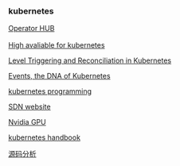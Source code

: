 ### kubernetes
[Operator HUB](https://operatorhub.io/ "kubernetes Operator HUB")</br>  
[High avaliable for kubernetes](https://github.com/kubernetes/kubeadm/blob/master/docs/ha-considerations.md#options-for-software-load-balancing "rely on kubeadm tool")</br>
 
[Level Triggering and Reconciliation in Kubernetes](https://hackernoon.com/level-triggering-and-reconciliation-in-kubernetes-1f17fe30333d "Events driven trigger")</br>

[Events, the DNA of Kubernetes](https://www.mgasch.com/2018/08/k8sevents/#fn:3 "Events in kubernetes")</br>
  
[kubernetes programming](./kubernetes-dev "kubernetes programming")</br>  
  
[SDN website](https://sdn.feisky.xyz/ "kubernetes SDN")</br>  

[Nvidia GPU](https://blog.csdn.net/yunqiinsight/article/details/88389913 "Nvidia GPU怎么在kubernetes中工作的")</br> 

[kubernetes handbook](https://jimmysong.io/kubernetes-handbook/practice/configuring-dns.html "kubernetes jimmsong")</br>  

[源码分析](https://blog.tianfeiyu.com/source-code-reading-notes/kubernetes/kube_apiserver.html "kubernetes source code anaylice")</br>  


[image]: client-go-controller-interaction.jpeg
